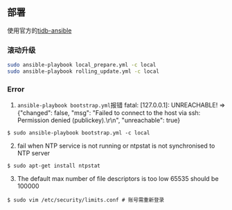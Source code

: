 ## 部署
使用官方的[tidb-ansible](https://github.com/pingcap/tidb-ansible)

### 滚动升级
```sh
sudo ansible-playbook local_prepare.yml -c local
sudo ansible-playbook rolling_update.yml -c local
```

### Error
1. `ansible-playbook bootstrap.yml`报错
fatal: [127.0.0.1]: UNREACHABLE! => {"changed": false, "msg": "Failed to connect to the host via ssh: Permission denied (publickey).\r\n", "unreachable": true}

```
$ sudo ansible-playbook bootstrap.yml -c local 
```

2. fail when NTP service is not running or ntpstat is not synchronised to NTP server

```
$ sudo apt-get install ntpstat
```

3. The default max number of file descriptors is too low 65535 should be 100000

```
$ sudo vim /etc/security/limits.conf # 账号需重新登录
```